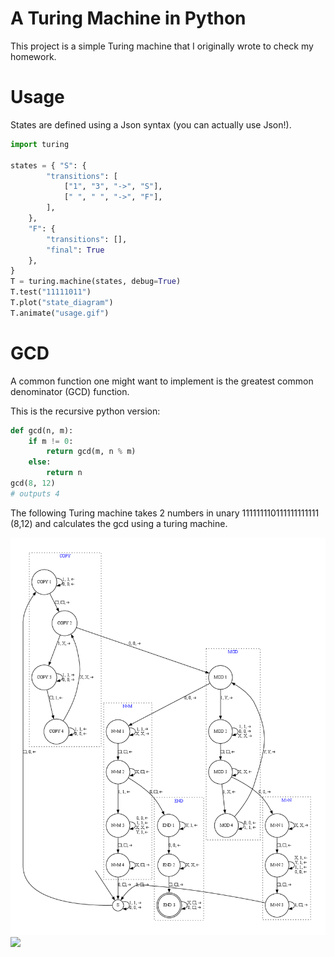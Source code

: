# A Turing Machine in Python

This project is a simple Turing machine that I
originally wrote to check my homework.

# Usage

States are defined using a Json syntax (you can actually use Json!).

```python
import turing

states = { "S": {
        "transitions": [
            ["1", "3", "->", "S"],
            [" ", " ", "->", "F"],
        ],
    },
    "F": {
        "transitions": [],
        "final": True
    },
}
T = turing.machine(states, debug=True)
T.test("11111011")
T.plot("state_diagram")
T.animate("usage.gif")
```

# GCD

A common function one might want to implement is the greatest common denominator (GCD) function.

This is the recursive python version:

```python
def gcd(n, m):
    if m != 0:
        return gcd(m, n % m)
    else:
        return n
gcd(8, 12)
# outputs 4
```

The following Turing machine takes 2 numbers in unary 111111110111111111111 (8,12) and calculates the gcd using a turing machine.

![](gcd.png)
![](gcd.gif)

